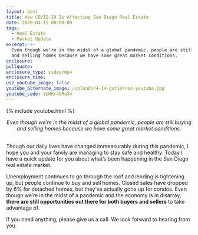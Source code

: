 ```yaml
---
layout: post
title: How COVID-19 Is Affecting San Diego Real Estate
date: 2020-04-15 00:00:00
tags:
  - Real Estate
  - Market Update
excerpt: >-
  Even though we’re in the midst of a global pandemic, people are still buying
  and selling homes because we have some great market conditions.
enclosure:
pullquote:
enclosure_type: video/mp4
enclosure_time:
use_youtube_image: false
youtube_alternate_image: /uploads/4-14-gutierrez-youtube.jpg
youtube_code: YpHKr4bRuX4
---
```


{% include youtube.html %}

<center><em>Even though we’re in the midst of a global pandemic, people are still buying and selling homes because we have some great market conditions.</em></center>

<br>Though our daily lives have changed immeasurably during this pandemic, I hope you and your family are managing to stay safe and healthy. Today I have a quick update for you about what’s been happening in the San Diego real estate market.

Unemployment continues to go through the roof and lending is tightening up, but people continue to buy and sell homes. Closed sales have dropped by 6% for detached homes, but they’ve actually gone up for condos. Even though we’re in the midst of a pandemic and the economy is in disarray, **there are still opportunities out there for both buyers and sellers** to take advantage of.

If you need anything, please give us a call. We look forward to hearing from you.